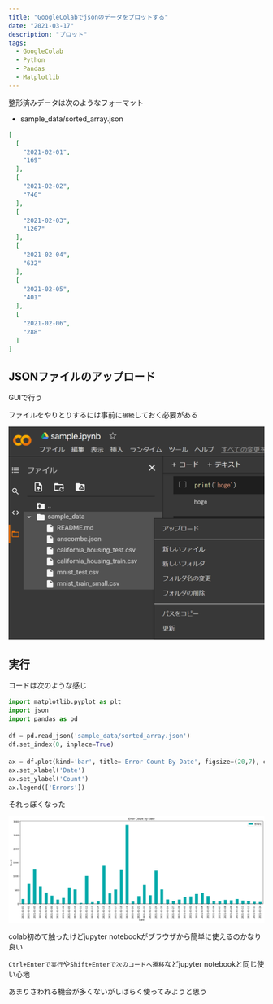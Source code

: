 ```yaml
---
title: "GoogleColabでjsonのデータをプロットする"
date: "2021-03-17"
description: "プロット"
tags:
  - GoogleColab
  - Python
  - Pandas
  - Matplotlib
---
```


整形済みデータは次のようなフォーマット

- sample_data/sorted_array.json

```json
[
  [
    "2021-02-01",
    "169"
  ],
  [
    "2021-02-02",
    "746"
  ],
  [
    "2021-02-03",
    "1267"
  ],
  [
    "2021-02-04",
    "632"
  ],
  [
    "2021-02-05",
    "401"
  ],
  [
    "2021-02-06",
    "288"
  ]
]
```

## JSONファイルのアップロード

GUIで行う

ファイルをやりとりするには事前に`接続`しておく必要がある

![alt](colab_plot_from_json01.png)

## 実行

コードは次のような感じ

```python
import matplotlib.pyplot as plt
import json
import pandas as pd

df = pd.read_json('sample_data/sorted_array.json')
df.set_index(0, inplace=True)

ax = df.plot(kind='bar', title='Error Count By Date', figsize=(20,7), color='#00AAAA')
ax.set_xlabel('Date')
ax.set_ylabel('Count')
ax.legend(['Errors'])
```

それっぽくなった

![alt](colab_plot_from_json02.png)

<!-- textlint-disable prh -->
colab初めて触ったけどjupyter notebookがブラウザから簡単に使えるのかなり良い
<!-- textlint-enable prh -->

`Ctrl+Enterで実行`や`Shift+Enterで次のコードへ遷移`などjupyter notebookと同じ使い心地

<!-- textlint-disable ja-technical-writing/ja-no-weak-phrase -->
あまりさわれる機会が多くないがしばらく使ってみようと思う
<!-- textlint-enable ja-technical-writing/ja-no-weak-phrase -->